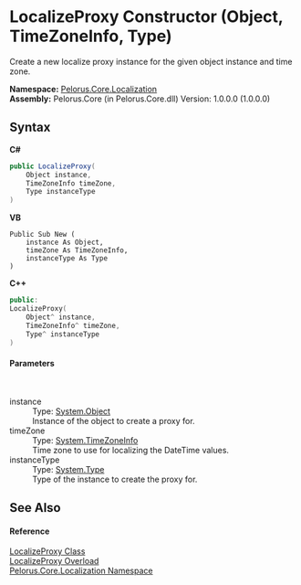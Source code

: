 # LocalizeProxy Constructor (Object, TimeZoneInfo, Type)
 

Create a new localize proxy instance for the given object instance and time zone.

**Namespace:**&nbsp;<a href="99F211A">Pelorus.Core.Localization</a><br />**Assembly:**&nbsp;Pelorus.Core (in Pelorus.Core.dll) Version: 1.0.0.0 (1.0.0.0)

## Syntax

**C#**<br />
``` C#
public LocalizeProxy(
	Object instance,
	TimeZoneInfo timeZone,
	Type instanceType
)
```

**VB**<br />
``` VB
Public Sub New ( 
	instance As Object,
	timeZone As TimeZoneInfo,
	instanceType As Type
)
```

**C++**<br />
``` C++
public:
LocalizeProxy(
	Object^ instance, 
	TimeZoneInfo^ timeZone, 
	Type^ instanceType
)
```


#### Parameters
&nbsp;<dl><dt>instance</dt><dd>Type: <a href="http://msdn2.microsoft.com/en-us/library/e5kfa45b" target="_blank">System.Object</a><br />Instance of the object to create a proxy for.</dd><dt>timeZone</dt><dd>Type: <a href="http://msdn2.microsoft.com/en-us/library/bb396389" target="_blank">System.TimeZoneInfo</a><br />Time zone to use for localizing the DateTime values.</dd><dt>instanceType</dt><dd>Type: <a href="http://msdn2.microsoft.com/en-us/library/42892f65" target="_blank">System.Type</a><br />Type of the instance to create the proxy for.</dd></dl>

## See Also


#### Reference
<a href="C3FA92A5">LocalizeProxy Class</a><br /><a href="DCF3FF05">LocalizeProxy Overload</a><br /><a href="99F211A">Pelorus.Core.Localization Namespace</a><br />
